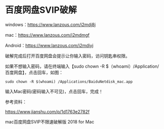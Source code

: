 # 百度网盘SVIP破解

windows：https://www.lanzous.com/i2mdj8j

mac：https://www.lanzous.com/i2mdmgf

Android：https://www.lanzous.com/i2mdiyj


破解完成后打开百度网盘会提示让你输入密码，访问钥匙串权限。


如果不想输入密码，请在终端输入【sudo chown -R $（whoami）/Application/百度网盘】，点击回车，如图：
```
sudo chown -R $(whoami) /Applications/BaiduNetdisk_mac.app
```

输入Mac密码(密码输入不可见)，点击回车，完成！



参考资料：

https://www.jianshu.com/p/1d1763e2782f

mac百度网盘SVIP不限速破解版 2018 for Mac
